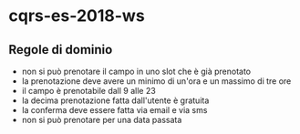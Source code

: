 # cqrs-es-2018-ws

## Regole di dominio

- non si può prenotare il campo in uno slot che è già prenotato
- la prenotazione deve avere un minimo di un'ora e un massimo di tre ore
- il campo è prenotabile dall 9 alle 23 
- la decima prenotazione fatta dall'utente è gratuita
- la conferma deve essere fatta via email e via sms
- non si può prenotare per una data passata
